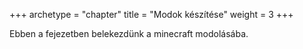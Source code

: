 +++
archetype = "chapter"
title = "Modok készítése"
weight = 3
+++

Ebben a fejezetben belekezdünk a minecraft modolásába.
